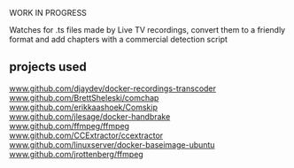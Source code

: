 WORK IN PROGRESS

Watches for .ts files made by Live TV recordings, convert them to a friendly format and add chapters with a commercial detection script

## projects used

www.github.com/djaydev/docker-recordings-transcoder  
www.github.com/BrettSheleski/comchap  
www.github.com/erikkaashoek/Comskip  
www.github.com/jlesage/docker-handbrake  
www.github.com/ffmpeg/ffmpeg  
www.github.com/CCExtractor/ccextractor  
www.github.com/linuxserver/docker-baseimage-ubuntu  
www.github.com/jrottenberg/ffmpeg
